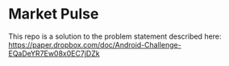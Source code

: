 # Market Pulse

This repo is a solution to the problem statement described here: https://paper.dropbox.com/doc/Android-Challenge-EQaDeYR7Ew08x0EC7jDZk
